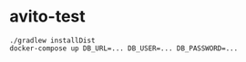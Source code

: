# avito-test

```shell
./gradlew installDist
docker-compose up DB_URL=... DB_USER=... DB_PASSWORD=...
```